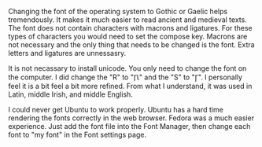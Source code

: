 Changing the font of the operating system to Gothic or Gaelic helps tremendously. It makes it much easier to read ancient and medieval texts. The font does not contain characters with macrons and ligatures. For these types of characters you would need to set the compose key. Macrons are not necessary and the only thing that needs to be changed is the font. Extra letters and ligatures are unnessasry.

It is not necassary to install unicode. You only need to change the font on the computer. I did change the "R" to "Ꞃ" and the "S" to "Ꞅ". I personally feel it is a bit feel a bit more refined. From what I understand, it was used in Latin, middle Irish, and middle English.

I could never get Ubuntu to work properly. Ubuntu has a hard time rendering the fonts correctly in the web browser. Fedora was a much easier experience. Just add the font file into the Font Manager, then change each font to "my font" in the Font settings page.
